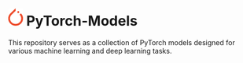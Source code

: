 # <img src='./pytorch.png' width='30px'/> PyTorch-Models

This repository serves as a collection of PyTorch models designed for various machine learning and deep learning tasks.
